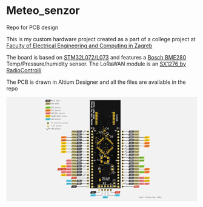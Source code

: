 # Meteo_senzor
 Repo for PCB design

This is my custom hardware project created as a part of a college project at [Faculty of Electrical Engineering and Computing in Zagreb ](https://www.fer.unizg.hr/en "FER")

The board is based on [STM32L072/L073](https://www.st.com/en/microcontrollers-microprocessors/stm32l073rz.html) and features a [Bosch BME280](https://www.bosch-sensortec.com/products/environmental-sensors/humidity-sensors-bme280/) Temp/Pressure/humidity sensor. The LoRaWAN module is an [SX1276 by RadioControlli](https://www.radiocontrolli.com/rc-sm1276-868) 

The PCB is drawn in Altium Designer and all the files are available in the repo


![alt text](https://github.com/mrleongalaxyum/STM32-LoRa-Node/blob/master/pinout.png)
